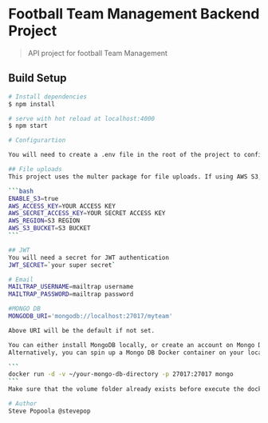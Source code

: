 # Football Team Management Backend Project

> API project for football Team Management

## Build Setup

````bash
# Install dependencies
$ npm install

# serve with hot reload at localhost:4000
$ npm start

# Configurartion

You will need to create a .env file in the root of the project to configure the following:

## File uploads
This project uses the multer package for file uploads. If using AWS S3, you will need to create a bucket on S3 then create a .env file with the following details;

```bash
ENABLE_S3=true
AWS_ACCESS_KEY=YOUR ACCESS KEY
AWS_SECRET_ACCESS_KEY=YOUR SECRET ACCESS KEY
AWS_REGION=S3 REGION
AWS_S3_BUCKET=S3 BUCKET
```

## JWT
You will need a secret for JWT authentication
JWT_SECRET=`your super secret`

# Email
MAILTRAP_USERNAME=mailtrap username
MAILTRAP_PASSWORD=mailtrap password

#MONGO DB
MONGODB_URI='mongodb://localhost:27017/myteam'

Above URI will be the default if not set.

You can either install MongoDB locally, or create an account on Mongo DB atlas (https://cloud.mongodb.com)
Alternatively, you can spin up a Mongo DB Docker container on your local environment and expose relevant ports

```
docker run -d -v ~/your-mongo-db-directory -p 27017:27017 mongo
```
Make sure that the volume folder already exists before execute the docker command

# Author
Steve Popoola @stevepop
````
